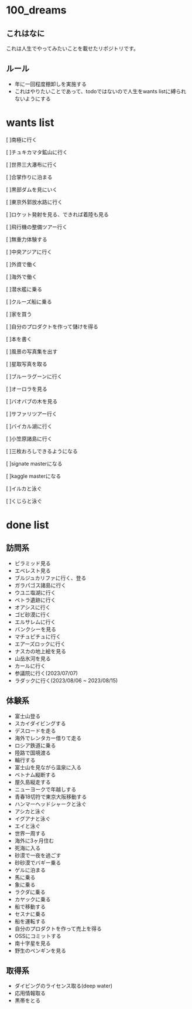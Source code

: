 # 100_dreams

## これはなに
これは人生でやってみたいことを載せたリポジトリです。

## ルール
- 年に一回程度棚卸しを実施する
- これはやりたいことであって、todoではないので人生をwants listに縛られないようにする

# wants list
[ ]南極に行く

[ ]チュキカマタ鉱山に行く

[ ]世界三大瀑布に行く

[ ]合掌作りに泊まる

[ ]黒部ダムを見にいく

[ ]東京外郭放水路に行く

[ ]ロケット発射を見る、できれば着陸も見る

[ ]飛行機の整備ツアー行く

[ ]無重力体験する

[ ]中央アジアに行く

[ ]外資で働く

[ ]海外で働く

[ ]潜水艦に乗る

[ ]クルーズ船に乗る

[ ]家を買う

[ ]自分のプロダクトを作って儲けを得る

[ ]本を書く

[ ]風景の写真集を出す

[ ]星取写真を取る

[ ]ブルーラグーンに行く

[ ]オーロラを見る

[ ]バオバブの木を見る

[ ]サファリツアー行く

[ ]バイカル湖に行く

[ ]小笠原諸島に行く

[ ]三枚おろしできるようになる

[ ]signate masterになる

[ ]kaggle masterになる

[ ]イルカと泳ぐ

[ ]くじらと泳ぐ

# done list
## 訪問系
- ピラミッド見る
- エベレスト見る
- ブルジュカリファに行く、登る
- ガラパゴス諸島に行く
- ウユニ塩湖に行く
- ペトラ遺跡に行く
- オアシスに行く
- ゴビ砂漠に行く
- エルサレムに行く
- バンクシーを見る
- マチュピチュに行く
- エアーズロックに行く
- ナスカの地上絵を見る
- 山岳氷河を見る
- カールに行く
- 参議院に行く(2023/07/07)
- ラダックに行く(2023/08/06 ~ 2023/08/15) 

## 体験系
- 富士山登る
- スカイダイビングする
- デスロードを走る
- 海外でレンタカー借りて走る
- ロシア鉄道に乗る
- 陸路で国境渡る
- 輪行する
- 富士山を見ながら温泉に入る
- ベトナム縦断する
- 屋久島縦走する
- ニューヨークで年越しする
- 青春18切符で東京大阪移動する
- ハンマーヘッドシャークと泳ぐ
- アシカと泳ぐ
- イグアナと泳ぐ
- エイと泳ぐ
- 世界一周する
- 海外に3ヶ月住む
- 死海に入る
- 砂漠で一夜を過ごす
- 砂砂漠でバギー乗る
- ゲルに泊まる
- 馬に乗る
- 象に乗る
- ラクダに乗る
- カヤックに乗る
- 船で移動する
- セスナに乗る
- 船を運転する
- 自分のプロダクトを作って売上を得る
- OSSにコミットする
- 南十字星を見る
- 野生のペンギンを見る

## 取得系
- ダイビングのライセンス取る(deep water)
- 応用情報取る
- 黒帯をとる